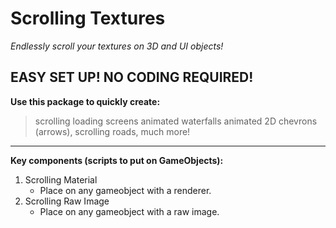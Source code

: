 # Scrolling Textures

_Endlessly scroll your textures on 3D and UI objects!_

**EASY SET UP! NO CODING REQUIRED!**
---
**Use this package to quickly create:**
> scrolling loading screens
> animated waterfalls
> animated 2D chevrons (arrows),
> scrolling roads,
> much more!
---
**Key components (scripts to put on GameObjects):**
1. Scrolling Material
	* Place on any gameobject with a renderer.
2. Scrolling Raw Image
	* Place on any gameobject with a raw image.
